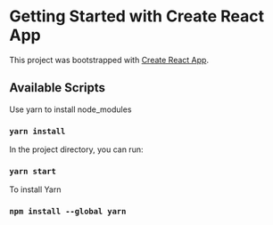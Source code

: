 # Getting Started with Create React App

This project was bootstrapped with [Create React App](https://github.com/facebook/create-react-app).

## Available Scripts

Use yarn to install node_modules

### `yarn install`

In the project directory, you can run:

### `yarn start`

To install Yarn

### `npm install --global yarn`
